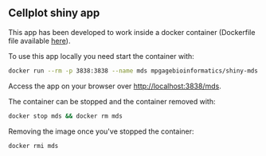 ## Cellplot shiny app

This app has been developed to work inside a docker container (Dockerfile file available [here](https://github.com/mpg-age-bioinformatics/shiny)).

To use this app locally you need start the container with:
```bash
docker run --rm -p 3838:3838 --name mds mpgagebioinformatics/shiny-mds
```
Access the app on your browser over [http://localhost:3838/mds](http://localhost:3838/mds).

The container can be stopped and the container removed with:
```bash
docker stop mds && docker rm mds
``` 
Removing the image once you've stopped the container:
```bash
docker rmi mds
```
